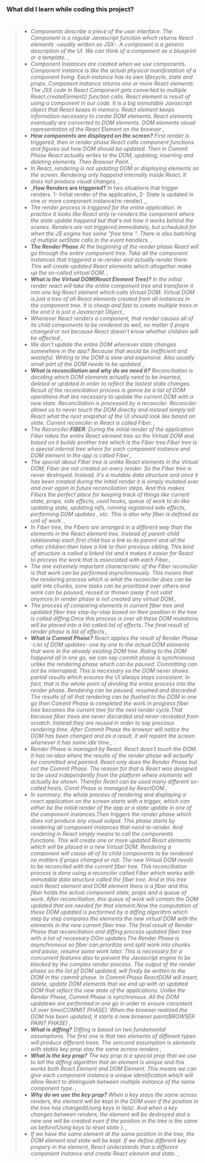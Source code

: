 ### What did I learn while coding this project?

> #
>
> - _Components describe a piece of the user interface. The Component is a regular Javascript function which returns React elements -usually written as JSX-. A component is a generic description of the UI. We can think of a component as a blueprint or a template. ,_
> - _Component Instances are created when we use components. Component instance is like the actual physical manifestation of a component living. Each instance has its own lifecycle, state and props. Component instance returns one or more React elements. The JSX code in React Component gets converted to multiple React.createElement() function calls. React element is result of using a component in our code. It is a big immutable Javascript object that React keeps in memory. React element keeps information necessary to create DOM elements. React elements eventually are converted to DOM elements. DOM elements visual representation of the React Element on the browser ,_
> - _**How components are displayed on the screen?** First render is triggered, then in render phase React calls component functions and figures out how DOM should be updated. Then in Commit Phase React actually writes to the DOM, updating, inserting and deleting elements. Then Browser Paint. ,_
> - _In React, rendering is not updating DOM or displaying elements on the screen. Rendering only happend internally inside React. It does not produce visual changes. ,_
> - _**How Renders are triggered?** In two situations that trigger renders. 1- Initial render of the application, 2- State is updated in one or more component instance(re-render) _
> - _The render process is triggered for the entire application. In practice it looks like React only re-renders the component where the state update happend but that's not how it works behind the scenes. Renders are not triggered immediately, but scheduled for when the JS engine has some "free time ". There is also batching of multiple setState calls in the event handlers. ,_
> - _**The Render Phase** At the beginning of the render phase React will go through the entire component tree. Take all the component instances that triggered a re-render and actually render them. This will create updated React elements which altogether make up the so-called virtual DOM. ,_
> - _**What is the Virtual DOM(React Element Tree)?** In the initial render react will take the entire component tree and transform it into one big React element which calls Virtual DOM. Virtual DOM is just a tree of all React elements created from all instances in the component tree. It is cheap and fast to create multiple trees in the end it is just a Javascript Object.,_
> - _Whenever React renders a component, that render causes all of its child components to be rendered as well, no matter if props changed or not because React doesn't know whether children will be affected ,_
> - _We don't update the entire DOM whenever state changes somewhere in the app? Because that would be inefficient and wasteful. Writing to the DOM is slow and expensive. Also usually small part of the DOM needs to be updated. ,_
> - _**What is reconciliation and why do we need it?** Reconciliation is deciding which DOM elements actually need to be inserted, deleted or updated in order to reflect the lastest state changes. Result of the reconciliation process is gonne be a list of DOM operations that are necessary to update the current DOM with a new state. Reconciliation is processed by a reconciler. Reconciler allows us to never touch the DOM directly and instead simply tell React what the next snapshot of the UI should look like based on state. Current reconciler in React is called Fiber. ,_
> - _The Reconciler:**FIBER**: During the initial render of the application Fiber takes the entire React element tree so the Virtual DOM and based on it builds another tree which is the Fiber tree.Fiber tree is a special internal tree where for each component instance and DOM element in the app is called Fiber.,_
> - _The special about Fiber tree is unlike React elements in the Virtual DOM, Fiber are not created on every render. So the Fiber tree is never destroyed. Instead, it's a mutable data structure and once it has been created during the initial render it is simply mutated over and over again in future reconciliation steps. And this makes Fibers the perfect place for keeping track of things like current state, props, side effects, used hooks, queue of work to do like updating state, updating refs, running registered side effects, performing DOM updates , etc. This is also why fiber is defined as unit of work. ,_
> - _In Fiber tree, the Fibers are arranged in a different way than the elements in the React element tree. Instead of parent-child relationship each first child has a link to its parent and all the other children then have a link to their previous sibling. This kind of structure is called a linked list and it makes it easier for React to process the work that is associated with each Fiber.,_
> - _The one extremely important characteristic of the Fiber reconciler is that work can be performed asynchronously. This means that the rendering process which is what the reconciler does can be split into chunks, sone tasks can be prioritized over others and work can be paused, reused or thrown away if not valid anymore.In render phase is not created any virtual DOM.,_
> - _The process of comparing elements in current fiber tree and updated fiber tree step-by-step based on their position in the tree is called diffing.Once this process is over all these DOM mutations will be placed into a list called list of effects. The final result of render phase is list of effects ,_
> - _**What is Commit Phase?** React applies the result of Render Phase -List of DOM updates- one by one to the actual DOM elements that were in the already existing DOM tree. Riding to the DOM happend all in one go, we can say commit phase is synchronous unlike the rendering phase which can be paused. Committing can not be interrupted. This is necessary so the DOM never shows partial results which ensures the UI always stays consistent. In fact, that is the whole point of dividing the entire process into the render phase. Rendering can be paused, resumed and discarded. The results of all that rendering can be flushed to the DOM in one go then Commit Phase is completed the work in progress fiber tree becomes the current tree for the next render cycle.That because fiber trees are never discarded and never recreated from scratch. Instead they are reused in order to say precious rendering time. After Commit Phase the browser will notice the DOM has been changed and as a result, it will repaint the screen whenever it has some idle time.,_
> - _Render Phase is managed by React. React dosn't touch the DOM. It has no idea where the results of the render phase will actually be committed and painted. React only does the Render Phase but not the Commit Phase. The reason for that is React was designed to be used independently from the platform where elements will actually be shown. Therefor React can be used many different so-called hosts. Comit Phase is managed by ReactDOM.,_
> - _In summary, the whole process of rendering and displaying a react application on the screen starts with a trigger, which can either be the initial render of the app or a state update in one of the component instances.Then triggers the render phase which does not produce any visual output. This phase starts by rendering all component instances that need re-render. And rendering in React simply means to call the components functions. This will create one or more updated React elements which will be placed in a new Virtual DOM. Rendering a component will cause all of its child components to be rendered no matters if props changed or not. The new Virtual DOM needs to be reconciled with the current fiber tree. This reconciliation process is done using a reconciler called Fiber which works with immutable data structure called the fiber tree. And in this tree each React element and DOM element there is a fiber and this fiber holds the actual component state, props and a queue of work. After reconciliation, this queue of work will contain the DOM updated that ere needed for that element.Now the computation of these DOM updated is performed by a diffing algorithm which step by step compares the elements the new virtual DOM with the elements in the new current fiber tree. The final result of Render Phase that reconciliation and diffing process updated fiber tree with a list of necessary DOm updates.The Render Phase is asynchronous so fiber can prioritize and split work into chunks and pause, resume some work later. This is necessary for a concurrent features also to prevent the Javascript engine to be blocked by the complex render process. The output of the render phase so the list pf DOM updated, will finaly be written to the DOM in the commit phase. In Commit Phase ReactDOM will insert, delete, update DOM elements that we end up with an updated DOM that reflect the new state of the applications. Unlike the Render Phase, Commit Phase is synchronous. All the DOM updatews are performed in one go in order to ensure consistent UI over time(COMMIT PHASE): When the browser realized the DOM has been updated, it starts a new browser paint(BROWSER PAINT PHASE) ,_
> - _**What is diffing?** Diffing is based on two fundamental assumptions. The first one is that two elements of different types will produce different trees. The sencond assumption is elements with stable key prop stay the same across renders ,_
> - _**What is the key prop?** The key prop is a special prop that we use to tell the diffing algorithm that an element is unique and this works both React Element and DOM Element. This means we can give each component instance a unique identification which will allow React to distinguish between multiple instance of the same component type. ,_
> - _**Why do we use the key prop?** When a key stays the same across renders, the element will be kept in the DOM even if the position in the tree has changed(Using keys in lists). And when a key changes between renders, the element will be destroyed and a new one will be created even if the position in the tree is the same as before(Using keys to reset state ). ,_
> - _If we have the same element at the same position in the tree, the DOM element and state will be kept. If we define different key propery in the element, React understands that a different component instance and create React element and state. ,_
>
> #
